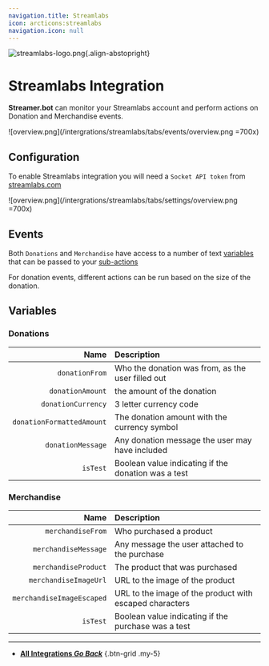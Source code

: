 ```yaml
---
navigation.title: Streamlabs
icon: arcticons:streamlabs
navigation.icon: null
---
```


![streamlabs-logo.png](https://streamer.bot/img/integrations/streamlabs.png){.align-abstopright}

# Streamlabs Integration
**Streamer.bot** can monitor your Streamlabs account and perform actions on Donation and Merchandise events.

![overview.png](/intergrations/streamlabs/tabs/events/overview.png =700x)

## Configuration
To enable Streamlabs integration you will need a `Socket API token` from [streamlabs.com](https://streamlabs.com/)

![overview.png](/intergrations/streamlabs/tabs/settings/overview.png =700x)

## Events
Both `Donations` and `Merchandise` have access to a number of text [variables](/Variables) that can be passed to your [sub-actions](/Sub-Actions)

For donation events, different actions can be run based on the size of the donation.

## Variables
### Donations
Name | Description
----:|:------------
`donationFrom` | Who the donation was from, as the user filled out
`donationAmount` | the amount of the donation
`donationCurrency` | 3 letter currency code
`donationFormattedAmount` | The donation amount with the currency symbol
`donationMessage` | Any donation message the user may have included
`isTest` | Boolean value indicating if the donation was a test | `True`/`False`

### Merchandise
Name | Description
----:|:------------
`merchandiseFrom` | Who purchased a product
`merchandiseMessage` | Any message the user attached to the purchase
`merchandiseProduct` | The product that was purchased
`merchandiseImageUrl` | URL to the image of the product
`merchandiseImageEscaped` | URL to the image of the product with escaped characters
`isTest` | Boolean value indicating if the purchase was a test | `True`/`False`

---

- [<i class="mdi mdi-chevron-left"></i> **All Integrations *Go Back***](/Integrations)
{.btn-grid .my-5}